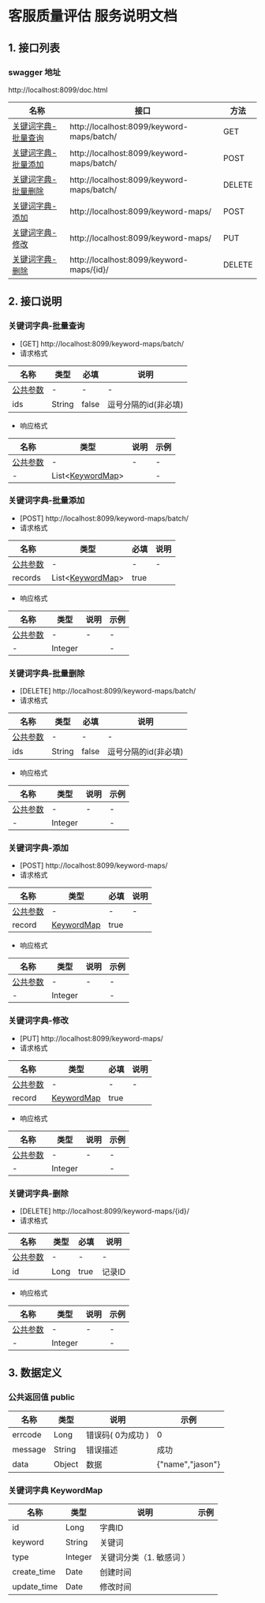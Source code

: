                  
# 客服质量评估 服务说明文档

## 1. 接口列表

### swagger 地址
http://localhost:8099/doc.html

名称|接口|方法
---|---|---
<a href="#batchSelect">关键词字典-批量查询</a>|http://localhost:8099/keyword-maps/batch/|GET
<a href="#batchInsert">关键词字典-批量添加</a>|http://localhost:8099/keyword-maps/batch/|POST
<a href="#batchDelete">关键词字典-批量删除</a>|http://localhost:8099/keyword-maps/batch/|DELETE
<a href="#singleInsert">关键词字典-添加</a>|http://localhost:8099/keyword-maps/|POST
<a href="#singleUpdate">关键词字典-修改</a>|http://localhost:8099/keyword-maps/|PUT
<a href="#singleDelete">关键词字典-删除</a>|http://localhost:8099/keyword-maps/{id}/|DELETE

## 2. 接口说明

### <A NAME="batchSelect">关键词字典-批量查询</A>

- [GET] http://localhost:8099/keyword-maps/batch/
- 请求格式

名称|类型|必填|说明
---|---|---|---
<a href="#public">公共参数</a>|-|-|-
ids|String|false|逗号分隔的id(非必填)

- 响应格式

名称|类型|说明|示例
---|---|---|---
<a href="#public">公共参数</a>|-|-|-|-
-|List&lt;<a href="#KeywordMap">KeywordMap</a>&gt;||-

### <A NAME="batchInsert">关键词字典-批量添加</A>

- [POST] http://localhost:8099/keyword-maps/batch/
- 请求格式

名称|类型|必填|说明
---|---|---|---
<a href="#public">公共参数</a>|-|-|-
records|List&lt;<a href="#KeywordMap">KeywordMap</a>&gt;|true|

- 响应格式

名称|类型|说明|示例
---|---|---|---
<a href="#public">公共参数</a>|-|-|-|-
-|Integer||-

### <A NAME="batchDelete">关键词字典-批量删除</A>

- [DELETE] http://localhost:8099/keyword-maps/batch/
- 请求格式

名称|类型|必填|说明
---|---|---|---
<a href="#public">公共参数</a>|-|-|-
ids|String|false|逗号分隔的id(非必填)

- 响应格式

名称|类型|说明|示例
---|---|---|---
<a href="#public">公共参数</a>|-|-|-|-
-|Integer||-

### <A NAME="singleInsert">关键词字典-添加</A>

- [POST] http://localhost:8099/keyword-maps/
- 请求格式

名称|类型|必填|说明
---|---|---|---
<a href="#public">公共参数</a>|-|-|-
record|<a href="#KeywordMap">KeywordMap</a>|true|

- 响应格式

名称|类型|说明|示例
---|---|---|---
<a href="#public">公共参数</a>|-|-|-|-
-|Integer||-

### <A NAME="singleUpdate">关键词字典-修改</A>

- [PUT] http://localhost:8099/keyword-maps/
- 请求格式

名称|类型|必填|说明
---|---|---|---
<a href="#public">公共参数</a>|-|-|-
record|<a href="#KeywordMap">KeywordMap</a>|true|

- 响应格式

名称|类型|说明|示例
---|---|---|---
<a href="#public">公共参数</a>|-|-|-|-
-|Integer||-

### <A NAME="singleDelete">关键词字典-删除</A>

- [DELETE] http://localhost:8099/keyword-maps/{id}/
- 请求格式

名称|类型|必填|说明
---|---|---|---
<a href="#public">公共参数</a>|-|-|-
id|Long|true|记录ID

- 响应格式

名称|类型|说明|示例
---|---|---|---
<a href="#public">公共参数</a>|-|-|-|-
-|Integer||-


## 3. 数据定义

### 公共返回值 <A NAME="public">public</A>

名称|类型|说明|示例
---|---|---|---
errcode|Long|错误码( 0为成功 )| 0
message|String|错误描述|成功
data|Object|数据|{"name","jason"}

### 关键词字典 <A NAME="KeywordMap">KeywordMap</A>

名称|类型|说明|示例
---|---|---|---
id|Long|字典ID|
keyword|String|关键词|
type|Integer|关键词分类（1. 敏感词 ）|
create_time|Date|创建时间|
update_time|Date|修改时间|
